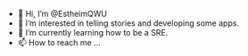 - 👋 Hi, I’m @EstheimQWU
- 👀 I’m interested in telling stories and developing some apps.
- 🌱 I’m currently learning how to be a SRE.
- 📫 How to reach me ...

<!---
EstheimQWU/EstheimQWU is a ✨ special ✨ repository because its `README.md` (this file) appears on your GitHub profile.
You can click the Preview link to take a look at your changes.
--->
